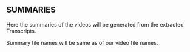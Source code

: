 ## SUMMARIES   

Here the summaries of the videos will be generated from the extracted Transcripts.  

Summary file names will be same as of our video file names.